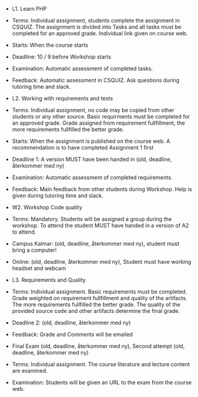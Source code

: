  * L1. Learn PHP
  * Terms: Individual assignment, students complete the assignment in CSQUIZ. The assignment is divided into Tasks and all tasks must be completed for an approved grade. Individual link given on course web. 
  * Starts: When the course starts
  * Deadline: 10 / 9 before Workshop starts
  * Examination: Automatic assessment of completed tasks.
  * Feedback: Automatic assessment in CSQUIZ. Ask questions during tutoring time and slack.
 
 * L2. Working with requirements and tests
  * Terms: Individual assignment, no code may be copied from other students or any other source. 
    Basic requirments must be completed for an approved grade. Grade assigned from requirement fullfillment, the more requirements fullfilled the better grade.
  * Starts: When the assignment is published on the course web. A recommendation is to have completed Assignment 1 first
  * Deadline 1: A version MUST have been handed in (old, deadline, återkommer med ny)
  * Examination: Automatic assessment of completed requirements. 
  * Feedback: Main feedback from other students during Workshop. Help is given during tutoring time and slack.
 
 * W2. Workshop Code quality
  * Terms: Mandatory. Students will be assigned a group during the workshop. To attend the student MUST have handed in a version of A2 to attend.
  * Campus Kalmar: (old, deadline, återkommer med ny), student must bring a computer!
  * Online: (old, deadline, återkommer med ny), Student must have working headset and webcam

 * L3. Requirements and Quality
  * Terms: Individual assignment. Basic requirements must be completed. Grade weighted on requirement fullfillment and quality of the artifacts. The more requirements fullfilled the better grade. The quality of the provided source code and other artifacts determine the final grade.
  * Deadline 2: (old, deadline, återkommer med ny)
  * Feedback: Grade and Comments will be emailed

 * Final Exam (old, deadline, återkommer med ny), Second attempt (old, deadline, återkommer med ny)
  * Terms: Individual assignment. The course literature and lecture content are examined.
  * Examination: Students will be given an URL to the exam from the course web.
